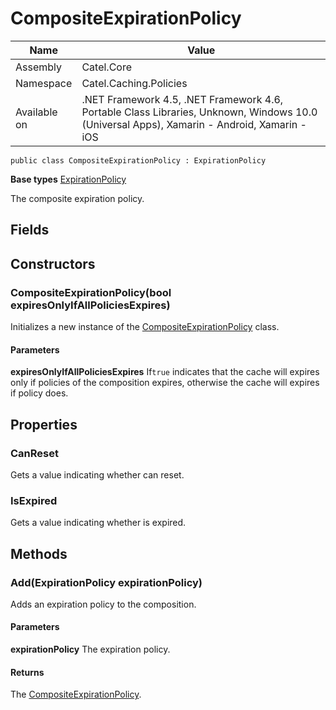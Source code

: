 

# CompositeExpirationPolicy

Name|Value
---|---
Assembly|Catel.Core
Namespace|Catel.Caching.Policies
Available on|.NET Framework 4.5, .NET Framework 4.6, Portable Class Libraries, Unknown, Windows 10.0 (Universal Apps), Xamarin - Android, Xamarin - iOS

```
public class CompositeExpirationPolicy : ExpirationPolicy
```

**Base types**
[ExpirationPolicy](/Catel.Core\Catel\Caching\Policies\ExpirationPolicy.md)


The composite expiration policy.



## Fields

## Constructors

### CompositeExpirationPolicy(bool expiresOnlyIfAllPoliciesExpires)

Initializes a new instance of the [CompositeExpirationPolicy](#) class.

#### Parameters

**expiresOnlyIfAllPoliciesExpires**
If`true` indicates that the cache will expires only if policies of the composition expires, otherwise the cache will expires if policy does.



## Properties

### CanReset

Gets a value indicating whether can reset.



### IsExpired

Gets a value indicating whether is expired.



## Methods

### Add(ExpirationPolicy expirationPolicy)

Adds an expiration policy to the composition.

#### Parameters

**expirationPolicy**
The expiration policy.

#### Returns

The [CompositeExpirationPolicy](#).



